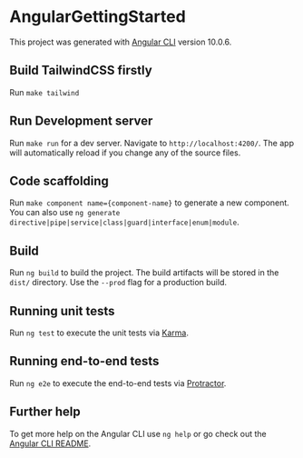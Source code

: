 # AngularGettingStarted

This project was generated with [Angular CLI](https://github.com/angular/angular-cli) version 10.0.6.

## Build TailwindCSS firstly
Run `make tailwind`

## Run Development server

Run `make run` for a dev server. Navigate to `http://localhost:4200/`. The app will automatically reload if you change any of the source files.

## Code scaffolding

Run `make component name={component-name}` to generate a new component. You can also use `ng generate directive|pipe|service|class|guard|interface|enum|module`.

## Build

Run `ng build` to build the project. The build artifacts will be stored in the `dist/` directory. Use the `--prod` flag for a production build.

## Running unit tests

Run `ng test` to execute the unit tests via [Karma](https://karma-runner.github.io).

## Running end-to-end tests

Run `ng e2e` to execute the end-to-end tests via [Protractor](http://www.protractortest.org/).

## Further help

To get more help on the Angular CLI use `ng help` or go check out the [Angular CLI README](https://github.com/angular/angular-cli/blob/master/README.md).
